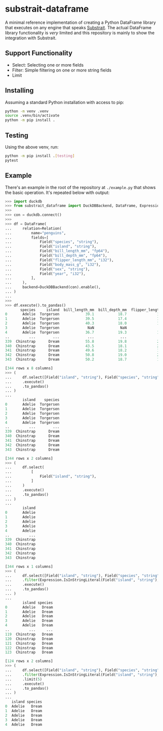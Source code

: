# substrait-dataframe

A minimal reference implementation of creating a Python DataFrame library that executes on any engine that speaks [Substrait](https://substrait.io).
The actual DataFrame library functionality is _very_ limited and this repository is mainly to show the integration with Substrait.

## Support Functionality

- Select: Selecting one or more fields
- Filter: Simple filtering on one or more string fields
- Limit

## Installing

Assuming a standard Python installation with access to pip:

```sh
python -m venv .venv
source .venv/bin/activate
python -m pip install .
```

## Testing

Using the above venv, run:

```sh
python -m pip install .[testing]
pytest
```

## Example

There's an example in the root of the repository at `./example.py` that shows the basic operation.
It's repeated below with output:

```python
>>> import duckdb
>>> from substrait_dataframe import DuckDBBackend, DataFrame, Expression, Field, Relation
>>>
>>> con = duckdb.connect()
>>>
>>> df = DataFrame(
...     relation=Relation(
...         name="penguins",
...         fields=[
...             Field("species", "string"),
...             Field("island", "string"),
...             Field("bill_length_mm", "fp64"),
...             Field("bill_depth_mm", "fp64"),
...             Field("flipper_length_mm", "i32"),
...             Field("body_mass_g", "i32"),
...             Field("sex", "string"),
...             Field("year", "i32"),
...         ],
...     ),
...     backend=DuckDBBackend(con).enable(),
... )
...
>>>
>>> df.execute().to_pandas()
       species     island  bill_length_mm  bill_depth_mm  flipper_length_mm  body_mass_g     sex  year
0       Adelie  Torgersen            39.1           18.7              181.0       3750.0    male  2007
1       Adelie  Torgersen            39.5           17.4              186.0       3800.0  female  2007
2       Adelie  Torgersen            40.3           18.0              195.0       3250.0  female  2007
3       Adelie  Torgersen             NaN            NaN                NaN          NaN    None  2007
4       Adelie  Torgersen            36.7           19.3              193.0       3450.0  female  2007
..         ...        ...             ...            ...                ...          ...     ...   ...
339  Chinstrap      Dream            55.8           19.8              207.0       4000.0    male  2009
340  Chinstrap      Dream            43.5           18.1              202.0       3400.0  female  2009
341  Chinstrap      Dream            49.6           18.2              193.0       3775.0    male  2009
342  Chinstrap      Dream            50.8           19.0              210.0       4100.0    male  2009
343  Chinstrap      Dream            50.2           18.7              198.0       3775.0  female  2009

[344 rows x 8 columns]
>>> (
...     df.select([Field("island", "string"), Field("species", "string")])
...     .execute()
...     .to_pandas()
... )
...
        island    species
0       Adelie  Torgersen
1       Adelie  Torgersen
2       Adelie  Torgersen
3       Adelie  Torgersen
4       Adelie  Torgersen
..         ...        ...
339  Chinstrap      Dream
340  Chinstrap      Dream
341  Chinstrap      Dream
342  Chinstrap      Dream
343  Chinstrap      Dream

[344 rows x 2 columns]
>>> (
...     df.select(
...         [
...             Field("island", "string"),
...         ]
...     )
...     .execute()
...     .to_pandas()
... )
...
        island
0       Adelie
1       Adelie
2       Adelie
3       Adelie
4       Adelie
..         ...
339  Chinstrap
340  Chinstrap
341  Chinstrap
342  Chinstrap
343  Chinstrap

[344 rows x 1 columns]
>>> (
...     df.select([Field("island", "string"), Field("species", "string")])
...     .filter(Expression.IsInStringLiteral(Field("island", "string"), "Dream"))
...     .execute()
...     .to_pandas()
... )
...
        island species
0       Adelie   Dream
1       Adelie   Dream
2       Adelie   Dream
3       Adelie   Dream
4       Adelie   Dream
..         ...     ...
119  Chinstrap   Dream
120  Chinstrap   Dream
121  Chinstrap   Dream
122  Chinstrap   Dream
123  Chinstrap   Dream

[124 rows x 2 columns]
>>> (
...     df.select([Field("island", "string"), Field("species", "string")])
...     .filter(Expression.IsInStringLiteral(Field("island", "string"), "Dream"))
...     .limit(5)
...     .execute()
...     .to_pandas()
... )
...
   island species
0  Adelie   Dream
1  Adelie   Dream
2  Adelie   Dream
3  Adelie   Dream
4  Adelie   Dream
```
